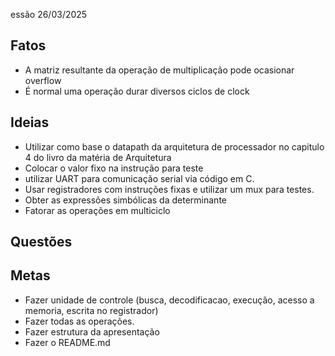 essão 26/03/2025
## Fatos

- A matriz resultante da operação de multiplicação pode ocasionar overflow 
- É normal uma operação durar diversos ciclos de clock

## Ideias
- Utilizar como base o datapath da arquitetura de processador no capitulo 4 do livro da matéria de Arquitetura 
- Colocar o valor fixo na instrução para teste
- utilizar UART para comunicação serial via código em C.
- Usar registradores com instruções fixas e utilizar um mux para testes.
- Obter as expressões simbólicas da determinante
- Fatorar as operações em multiciclo
## Questões
## Metas
- Fazer unidade de controle (busca, decodificacao, execução, acesso a memoria, escrita no registrador)
- Fazer todas as operações. 
- Fazer estrutura da apresentação 
- Fazer o README.md

